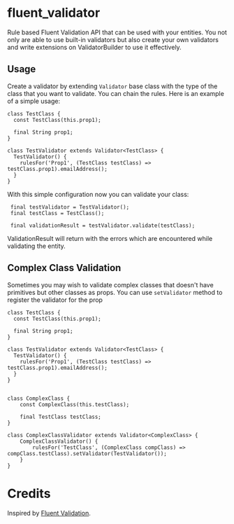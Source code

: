 # fluent_validator

Rule based Fluent Validation API that can be used with your entities. You not only are able to use built-in validators but also create your own validators and write extensions on ValidatorBuilder to use it effectively.

## Usage

Create a validator by extending `Validator` base class with the type of the class that you want to validate. You can chain the rules. Here is an example of a simple usage:

```
class TestClass {
  const TestClass(this.prop1);

  final String prop1;
}

class TestValidator extends Validator<TestClass> {
  TestValidator() {
    rulesFor('Prop1', (TestClass testClass) => testClass.prop1).emailAddress();
  }
}
```

With this simple configuration now you can validate your class:

```
 final testValidator = TestValidator();
 final testClass = TestClass();

 final validationResult = testValidator.validate(testClass);
```

ValidationResult will return with the errors which are encountered while validating the entity.
## Complex Class Validation

Sometimes you may wish to validate complex classes that doesn't have primitives but other classes as props. You can use `setValidator` method to register the validator for the prop

```
class TestClass {
  const TestClass(this.prop1);

  final String prop1;
}

class TestValidator extends Validator<TestClass> {
  TestValidator() {
    rulesFor('Prop1', (TestClass testClass) => testClass.prop1).emailAddress();
  }
}


class ComplexClass {
    const ComplexClass(this.testClass);

    final TestClass testClass;
}

class ComplexClassValidator extends Validator<ComplexClass> {
    ComplexClassValidator() {
        rulesFor('TestClass', (ComplexClass compClass) => compClass.testClass).setValidator(TestValidator());
    }
}

```

# Credits
Inspired by [Fluent Validation](https://fluentvalidation.net/).